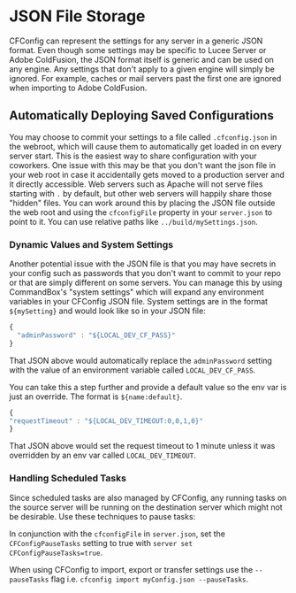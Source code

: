 # JSON File Storage

CFConfig can represent the settings for any server in a generic JSON format. Even though some settings may be specific to Lucee Server or Adobe ColdFusion, the JSON format itself is generic and can be used on any engine. Any settings that don't apply to a given engine will simply be ignored. For example, caches or mail servers past the first one are ignored when importing to Adobe ColdFusion.

## Automatically Deploying Saved Configurations

You may choose to commit your settings to a file called `.cfconfig.json` in the webroot, which will cause them to automatically get loaded in on every server start. This is the easiest way to share configuration with your coworkers. One issue with this may be that you don't want the json file in your web root in case it accidentally gets moved to a production server and it directly accessible. Web servers such as Apache will not serve files starting with `.` by default, but other web servers will happily share those "hidden" files. You can work around this by placing the JSON file outside the web root and using the `cfconfigFile` property in your `server.json` to point to it. You can use relative paths like `../build/mySettings.json`.

### Dynamic Values and System Settings

Another potential issue with the JSON file is that you may have secrets in your config such as passwords that you don't want to commit to your repo or that are simply different on some servers. You can manage this by using CommandBox's "system settings" which will expand any environment variables in your CFConfig JSON file. System settings are in the format `${mySetting}` and would look like so in your JSON file:

```javascript
{
  "adminPassword" : "${LOCAL_DEV_CF_PASS}"
}
```

That JSON above would automatically replace the `adminPassword` setting with the value of an environment variable called `LOCAL_DEV_CF_PASS`.

You can take this a step further and provide a default value so the env var is just an override. The format is `${name:default}`.

```javascript
{
"requestTimeout" : "${LOCAL_DEV_TIMEOUT:0,0,1,0}"
}
```

That JSON above would set the request timeout to 1 minute unless it was overridden by an env var called `LOCAL_DEV_TIMEOUT`.

### Handling Scheduled Tasks

Since scheduled tasks are also managed by CFConfig, any running tasks on the source server will be running on the destination server which might not be desirable. Use these techniques to pause tasks:

In conjunction with the `cfconfigFile` in `server.json`, set the `CFConfigPauseTasks` setting to true with `server set CFConfigPauseTasks=true`.

When using CFConfig to import, export or transfer settings use the `--pauseTasks` flag i.e. `cfconfig import myConfig.json --pauseTasks`.

